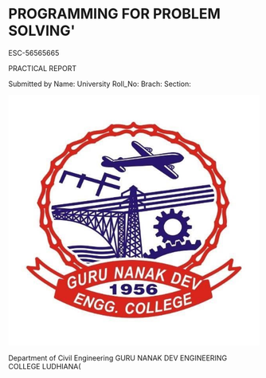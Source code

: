 # PROGRAMMING FOR PROBLEM SOLVING'

ESC-56565665

PRACTICAL REPORT


Submitted by
Name:
University Roll_No:
Brach:
Section:


![logo](https://raw.githubusercontent.com/ranjodh-kaur/img/master/logo.jpg)








Department of Civil Engineering
GURU NANAK DEV ENGINEERING COLLEGE LUDHIANA(
